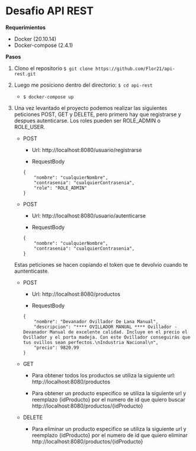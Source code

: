# Desafio API REST

**Requerimientos**

- Docker (20.10.14)
- Docker-compose (2.4.1)

**Pasos**

1. Clono el repositorio `$ git clone https://github.com/Flor21/api-rest.git`

2. Luego me posiciono dentro del directorio: `$ cd api-rest`
    - `$ docker-compose up`

3. Una vez levantado el proyecto podemos realizar las siguientes peticiones POST, GET y DELETE, pero primero hay que registrarse y despues autenticarse.
    Los roles pueden ser  ROLE_ADMIN o ROLE_USER.

    - POST 
        * Url: http://localhost:8080/usuario/registrarse

        * RequestBody
        ~~~
        {
            "nombre": "cualquierNombre",
            "contrasenia": "cualquierContrasenia",
            "role": "ROLE_ADMIN"
        }
        ~~~

    - POST 
        * Url: http://localhost:8080/usuario/autenticarse

        * RequestBody
        ~~~
        {
            "nombre": "cualquierNombre",
            "contrasenia": "cualquierContrasenia",
        }
        ~~~

    Estas peticiones se hacen copiando el token que te devolvio cuando te auntenticaste.
    - POST 
        * Url: http://localhost:8080/productos

        * RequestBody
        ~~~
        {
            "nombre": "Devanador Ovillador De Lana Manual",
            "descripcion": "**** OVILLADOR MANUAL **** Ovillador - Devanador Manual de excelente calidad. Incluye en el precio el Ovillador y el porta madeja. Con este Ovillador conseguirás que tus ovillos sean perfectos.\nIndustria Nacional\n",
            "precio": 9820.99
        }
        ~~~
        
    - GET 
        * Para obtener todos los productos se utiliza la siguiente url: http://localhost:8080/productos
        
        * Para obtener un producto especifico se utiliza la siguiente url y reemplazo {idProducto} por el numero de id que quiero buscar http://localhost:8080/productos/{idProducto}

    - DELETE
        * Para eliminar un producto especifico se utiliza la siguiente url y reemplazo {idProducto} por el numero de id que quiero eliminar http://localhost:8080/productos/{idProducto}
